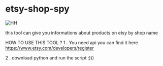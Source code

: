 # etsy-shop-spy
![HH](https://media.tenor.com/vhxaixvLUz4AAAAM/stalking-spying.gif)

this tool can give you informations about products on etsy by shop name

HOW TO USE THIS TOOL ?
1 . You need api 
you can find it here 
https://www.etsy.com/developers/register

2 . download python
and run the script :)))



